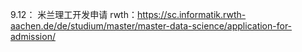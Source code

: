 9.12： 米兰理工开发申请
rwth：https://sc.informatik.rwth-aachen.de/de/studium/master/master-data-science/application-for-admission/